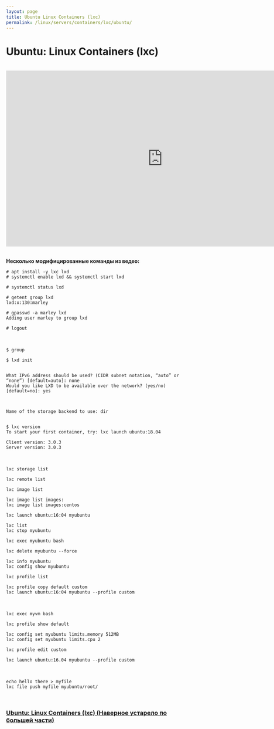 ```yaml
---
layout: page
title: Ubuntu Linux Containers (lxc)
permalink: /linux/servers/containers/lxc/ubuntu/
---
```


# Ubuntu: Linux Containers (lxc)

<br/>

<div align="center">
    <iframe width="853" height="480" src="https://www.youtube.com/embed/CWmkSj_B-wo" frameborder="0" allow="autoplay; encrypted-media" allowfullscreen></iframe>
</div>

<br/>

**Несколько модифицированные команды из ведео:**

    # apt install -y lxc lxd
    # systemctl enable lxd && systemctl start lxd

    # systemctl status lxd

    # getent group lxd
    lxd:x:130:marley

    # gpasswd -a marley lxd
    Adding user marley to group lxd

    # logout

<br/>

    $ group

    $ lxd init


    What IPv6 address should be used? (CIDR subnet notation, “auto” or “none”) [default=auto]: none
    Would you like LXD to be available over the network? (yes/no) [default=no]: yes



    Name of the storage backend to use: dir


    $ lxc version
    To start your first container, try: lxc launch ubuntu:18.04

    Client version: 3.0.3
    Server version: 3.0.3

<br/>

    lxc storage list

    lxc remote list

    lxc image list

    lxc image list images:
    lxc image list images:centos

    lxc launch ubuntu:16:04 myubuntu

    lxc list
    lxc stop myubuntu

    lxc exec myubuntu bash

    lxc delete myubuntu --force

    lxc info myubuntu
    lxc config show myubuntu

    lxc profile list

    lxc profile copy default custom
    lxc launch ubuntu:16:04 myubuntu --profile custom

<br/>

    lxc exec myvm bash

    lxc profile show default

    lxc config set myubuntu limits.memory 512MB
    lxc config set myubuntu limits.cpu 2

    lxc profile edit custom

    lxc launch ubuntu:16.04 myubuntu --profile custom

<br/>

    echo hello there > myfile
    lxc file push myfile myubuntu/root/

<br/>

### [Ubuntu: Linux Containers (lxc) (Наверное устарело по большей части)](/linux/servers/containers/lxc/ubuntu/archive/)
